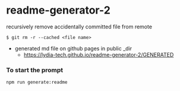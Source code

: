 # readme-generator-2

recursively remove accidentally committed file from remote
```git
$ git rm -r --cached <file name>
```

- generated md file on github pages in public _dir
    - https://lydia-tech.github.io/readme-generator-2/GENERATED 


### To start the prompt
```git
npm run generate:readme
```